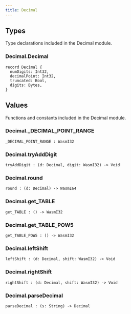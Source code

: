 ```yaml
---
title: Decimal
---
```


## Types

Type declarations included in the Decimal module.

### Decimal.**Decimal**

```grain
record Decimal {
  numDigits: Int32,
  decimalPoint: Int32,
  truncated: Bool,
  digits: Bytes,
}
```

## Values

Functions and constants included in the Decimal module.

### Decimal.**_DECIMAL_POINT_RANGE**

```grain
_DECIMAL_POINT_RANGE : WasmI32
```

### Decimal.**tryAddDigit**

```grain
tryAddDigit : (d: Decimal, digit: WasmI32) -> Void
```

### Decimal.**round**

```grain
round : (d: Decimal) -> WasmI64
```

### Decimal.**get_TABLE**

```grain
get_TABLE : () -> WasmI32
```

### Decimal.**get_TABLE_POW5**

```grain
get_TABLE_POW5 : () -> WasmI32
```

### Decimal.**leftShift**

```grain
leftShift : (d: Decimal, shift: WasmI32) -> Void
```

### Decimal.**rightShift**

```grain
rightShift : (d: Decimal, shift: WasmI32) -> Void
```

### Decimal.**parseDecimal**

```grain
parseDecimal : (s: String) -> Decimal
```

